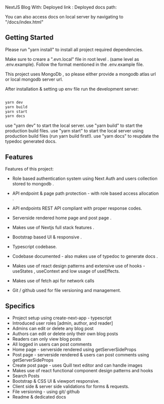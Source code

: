 NextJS Blog With:
Deployed link : 
Deployed docs path:

You can also access docs on local server by navigating to "/docs/index.html"



## Getting Started
Please run "yarn install" to install all project required dependencies.

Make sure to creare a ".evn.local" file in root level . (same level as .env.example).
Follow the format mentioned in the .env.example file.

This project uses MongoDb , so please either provide a mongodb atlas url or local mongodb server url.

After installation & setting up env file run the development server:

```bash

yarn dev
yarn build
yarn start
yarn docs

```

use "yarn dev" to start the local server.
use "yarn build" to start the production build files.
use "yarn start" to start the local server using production build files (run yarn build first!).
use "yarn docs" to reupdate the typedoc generated docs.


## Features

Features of this project:

- Role based authentication system using Next Auth and users collection stored to mongodb .

- API endpoint & page path protection - with role based access allocation .

- API endpoints REST API compliant with proper response codes.

- Serverside rendered home page and post page .

- Makes use of Nextjs full stack features .

- Bootstrap based UI & responsive .

- Typescript codebase.

- Codebase documented - also makes use of typedoc to generate docs .

- Makes use of react design patterns and extensive use of hooks -useStates , useContext and low usage of useEffects.

- Makes use of fetch api for network calls 

- Git / github used for file versioning and management.



## Specifics
- Project setup using create-next-app - typescript
- Introduced user roles [admin, author, and reader]
- Admins can edit or delete any blog post 
- Authors can edit or delete only their own blog posts 
- Readers can only view blog posts 
- All logged in users can post comments
- Home page - serverside rendered using getServerSideProps
- Post page - serverside rendered & users can post comments using getServerSideProps
- Create post page - uses Quill text editor and can handle images
- Makes use of react functional component design patterns and hooks
- Search Posts
- Bootstrap & CSS UI & viewport responsive.
- Client side & server side validations for forms & requests.
- File versioning - using git/ github
- Readme & dedicated docs